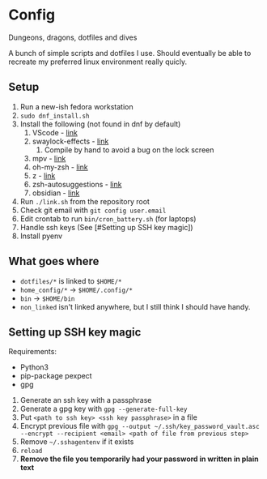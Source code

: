 # Config

Dungeons, dragons, dotfiles and dives

A bunch of simple scripts and dotfiles I use. Should eventually be able to recreate my preferred linux environment really quicly.

## Setup

1. Run a new-ish fedora workstation
2. `sudo dnf_install.sh`
3. Install the following (not found in dnf by default)
   1. VScode - [link](https://code.visualstudio.com/docs/setup/linux)
   2. swaylock-effects - [link](https://github.com/mortie/swaylock-effects)
      1. Compile by hand to avoid a bug on the lock screen
   3. mpv - [link](https://forums.fedoraforum.org/showthread.php?324163-install-mpv-player-on-fedora32&p=1835826#post1835826)
   4. oh-my-zsh - [link](https://ohmyz.sh/)
   5. z - [link](https://github.com/agkozak/zsh-z)
   6. zsh-autosuggestions - [link](https://github.com/zsh-users/zsh-autosuggestions/blob/master/INSTALL.md#oh-my-zsh)
   7. obsidian - [link](https://obsidian.md/download)
4. Run `./link.sh` from the repository root
5. Check git email with `git config user.email`
6. Edit crontab to run `bin/cron_battery.sh` (for laptops)
7. Handle ssh keys (See [#Setting up SSH key magic])
8. Install pyenv

## What goes where

- `dotfiles/*` is linked to `$HOME/*`
- `home_config/*` -> `$HOME/.config/*`
- `bin` -> `$HOME/bin`
- `non_linked` isn't linked anywhere, but I still think I should have handy.

## Setting up SSH key magic

Requirements:

- Python3
- pip-package pexpect
- gpg

1. Generate an ssh key with a passphrase
2. Generate a gpg key with `gpg --generate-full-key`
3. Put `<path to ssh key> <ssh key passphrase>` in a file
4. Encrypt previous file with `gpg --output ~/.ssh/key_password_vault.asc --encrypt --recipient <email> <path of file from previous step>`
5. Remove `~/.sshagentenv` if it exists
6. `reload`
7. **Remove the file you temporarily had your password in written in plain text**
